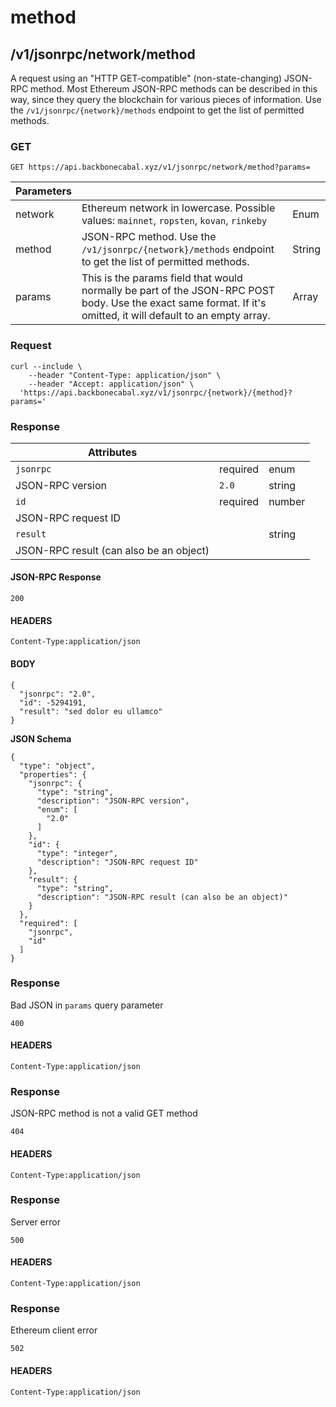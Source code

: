 # method

## /v1/jsonrpc/network/method

A request using an "HTTP GET-compatible" (non-state-changing) JSON-RPC method. Most Ethereum JSON-RPC methods can be
described in this way, since they query the blockchain for various pieces of information. Use the
`/v1/jsonrpc/{network}/methods` endpoint to get the list of permitted methods.

### GET

`GET https://api.backbonecabal.xyz/v1/jsonrpc/network/method?params=`

| Parameters |                                                                                                                                                                |        |
| ---------- | -------------------------------------------------------------------------------------------------------------------------------------------------------------- | ------ |
| network    | Ethereum network in lowercase. Possible values: `mainnet`, `ropsten`, `kovan`, `rinkeby`                                                                       | Enum   |
| method     | JSON-RPC method. Use the `/v1/jsonrpc/{network}/methods` endpoint to get the list of permitted methods.                                                        | String |
| params     | This is the params field that would normally be part of the JSON-RPC POST body. Use the exact same format. If it's omitted, it will default to an empty array. | Array  |

### Request

```
curl --include \
    --header "Content-Type: application/json" \
    --header "Accept: application/json" \
  'https://api.backbonecabal.xyz/v1/jsonrpc/{network}/{method}?params='
```

### Response

| Attributes                              |          |        |
| --------------------------------------- | -------- | ------ |
| `jsonrpc`                               | required | enum   |
| JSON-RPC version                        | `2.0`    | string |
| `id`                                    | required | number |
| JSON-RPC request ID                     |          |        |
| `result`                                |          | string |
| JSON-RPC result (can also be an object) |          |        |

#### JSON-RPC Response

`200`

#### HEADERS

`Content-Type:application/json`

#### BODY

```
{
  "jsonrpc": "2.0",
  "id": -5294191,
  "result": "sed dolor eu ullamco"
}
```

**JSON Schema**

```
{
  "type": "object",
  "properties": {
    "jsonrpc": {
      "type": "string",
      "description": "JSON-RPC version",
      "enum": [
        "2.0"
      ]
    },
    "id": {
      "type": "integer",
      "description": "JSON-RPC request ID"
    },
    "result": {
      "type": "string",
      "description": "JSON-RPC result (can also be an object)"
    }
  },
  "required": [
    "jsonrpc",
    "id"
  ]
}
```

### Response

Bad JSON in `params` query parameter

`400`

#### HEADERS

`Content-Type:application/json`

### Response

JSON-RPC method is not a valid GET method

`404`

#### HEADERS

`Content-Type:application/json`

### Response

Server error

`500`

#### HEADERS

`Content-Type:application/json`

### Response

Ethereum client error

`502`

#### HEADERS

`Content-Type:application/json`
